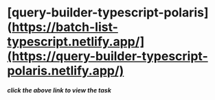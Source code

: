 # [query-builder-typescript-polaris](https://batch-list-typescript.netlify.app/](https://query-builder-typescript-polaris.netlify.app/)

##### click the above link to view the task
